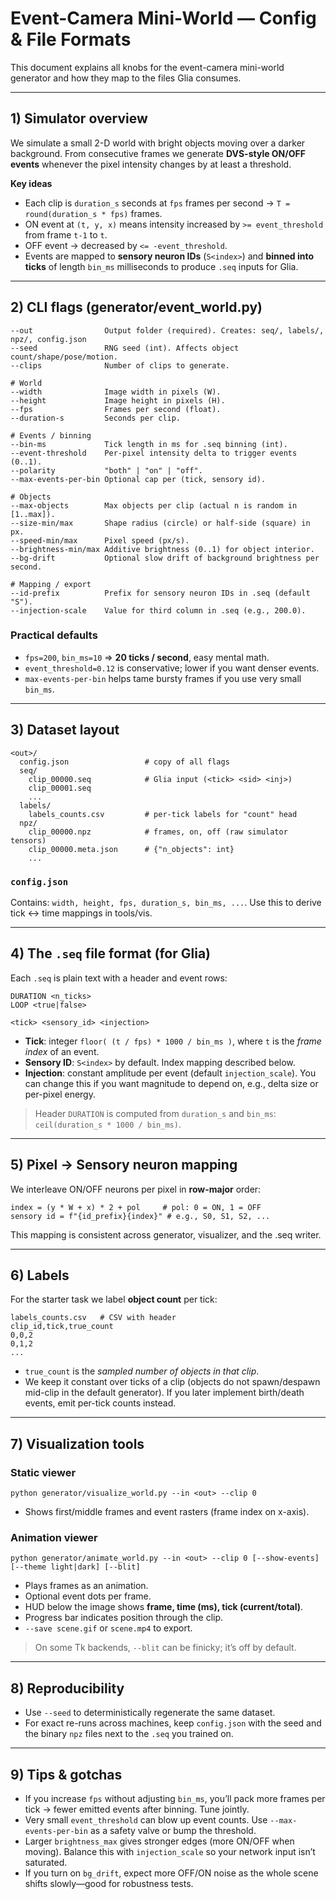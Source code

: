 # Event-Camera Mini-World — Config & File Formats

This document explains all knobs for the event-camera mini-world generator and how they map to the files Glia consumes.

---

## 1) Simulator overview

We simulate a small 2-D world with bright objects moving over a darker background. From consecutive frames we generate **DVS-style ON/OFF events** whenever the pixel intensity changes by at least a threshold.

**Key ideas**

- Each clip is `duration_s` seconds at `fps` frames per second → `T = round(duration_s * fps)` frames.
- ON event at `(t, y, x)` means intensity increased by `>= event_threshold` from frame `t-1` to `t`.
- OFF event → decreased by `<= -event_threshold`.
- Events are mapped to **sensory neuron IDs** (`S<index>`) and **binned into ticks** of length `bin_ms` milliseconds to produce `.seq` inputs for Glia.

---

## 2) CLI flags (generator/event_world.py)

```
--out                Output folder (required). Creates: seq/, labels/, npz/, config.json
--seed               RNG seed (int). Affects object count/shape/pose/motion.
--clips              Number of clips to generate.

# World
--width              Image width in pixels (W).
--height             Image height in pixels (H).
--fps                Frames per second (float).
--duration-s         Seconds per clip.

# Events / binning
--bin-ms             Tick length in ms for .seq binning (int).
--event-threshold    Per-pixel intensity delta to trigger events (0..1).
--polarity           "both" | "on" | "off".
--max-events-per-bin Optional cap per (tick, sensory id).

# Objects
--max-objects        Max objects per clip (actual n is random in [1..max]).
--size-min/max       Shape radius (circle) or half-side (square) in px.
--speed-min/max      Pixel speed (px/s).
--brightness-min/max Additive brightness (0..1) for object interior.
--bg-drift           Optional slow drift of background brightness per second.

# Mapping / export
--id-prefix          Prefix for sensory neuron IDs in .seq (default "S").
--injection-scale    Value for third column in .seq (e.g., 200.0).
```

### Practical defaults

- `fps=200`, `bin_ms=10` ⇒ **20 ticks / second**, easy mental math.
- `event_threshold=0.12` is conservative; lower if you want denser events.
- `max-events-per-bin` helps tame bursty frames if you use very small `bin_ms`.

---

## 3) Dataset layout

```
<out>/
  config.json                 # copy of all flags
  seq/
    clip_00000.seq            # Glia input (<tick> <sid> <inj>)
    clip_00001.seq
    ...
  labels/
    labels_counts.csv         # per-tick labels for "count" head
  npz/
    clip_00000.npz            # frames, on, off (raw simulator tensors)
    clip_00000.meta.json      # {"n_objects": int}
    ...
```

### `config.json`

Contains: `width, height, fps, duration_s, bin_ms, ...`. Use this to derive tick ↔ time mappings in tools/vis.

---

## 4) The `.seq` file format (for Glia)

Each `.seq` is plain text with a header and event rows:

```
DURATION <n_ticks>
LOOP <true|false>

<tick> <sensory_id> <injection>
```

- **Tick**: integer `floor( (t / fps) * 1000 / bin_ms )`, where `t` is the _frame index_ of an event.
- **Sensory ID**: `S<index>` by default. Index mapping described below.
- **Injection**: constant amplitude per event (default `injection_scale`). You can change this if you want magnitude to depend on, e.g., delta size or per-pixel energy.

> Header `DURATION` is computed from `duration_s` and `bin_ms`: `ceil(duration_s * 1000 / bin_ms)`.

---

## 5) Pixel → Sensory neuron mapping

We interleave ON/OFF neurons per pixel in **row-major** order:

```
index = (y * W + x) * 2 + pol     # pol: 0 = ON, 1 = OFF
sensory id = f"{id_prefix}{index}" # e.g., S0, S1, S2, ...
```

This mapping is consistent across generator, visualizer, and the .seq writer.

---

## 6) Labels

For the starter task we label **object count** per tick:

```
labels_counts.csv   # CSV with header
clip_id,tick,true_count
0,0,2
0,1,2
...
```

- `true_count` is the _sampled number of objects in that clip_.
- We keep it constant over ticks of a clip (objects do not spawn/despawn mid-clip in the default generator). If you later implement birth/death events, emit per-tick counts instead.

---

## 7) Visualization tools

### Static viewer

`python generator/visualize_world.py --in <out> --clip 0`

- Shows first/middle frames and event rasters (frame index on x-axis).

### Animation viewer

`python generator/animate_world.py --in <out> --clip 0 [--show-events] [--theme light|dark] [--blit]`

- Plays frames as an animation.
- Optional event dots per frame.
- HUD below the image shows **frame, time (ms), tick (current/total)**.
- Progress bar indicates position through the clip.
- `--save scene.gif` or `scene.mp4` to export.

> On some Tk backends, `--blit` can be finicky; it’s off by default.

---

## 8) Reproducibility

- Use `--seed` to deterministically regenerate the same dataset.
- For exact re-runs across machines, keep `config.json` with the seed and the binary `npz` files next to the `.seq` you trained on.

---

## 9) Tips & gotchas

- If you increase `fps` without adjusting `bin_ms`, you’ll pack more frames per tick → fewer emitted events after binning. Tune jointly.
- Very small `event_threshold` can blow up event counts. Use `--max-events-per-bin` as a safety valve or bump the threshold.
- Larger `brightness_max` gives stronger edges (more ON/OFF when moving). Balance this with `injection_scale` so your network input isn’t saturated.
- If you turn on `bg_drift`, expect more OFF/ON noise as the whole scene shifts slowly—good for robustness tests.
